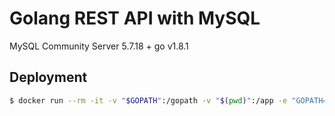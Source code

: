 # Golang REST API with MySQL

MySQL Community Server 5.7.18 + go v1.8.1


## Deployment

```bash
$ docker run --rm -it -v "$GOPATH":/gopath -v "$(pwd)":/app -e "GOPATH=/gopath" -w /app golang:1.4.2 sh -c 'CGO_ENABLED=0 go build -a --installsuffix cgo --ldflags="-s" -o your_binary_name'
```
